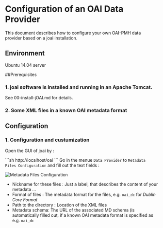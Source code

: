 # Configuration of an OAI Data Provider
This document describes how to configure your own OAI-PMH data provider based on a joai installation. 

## Environment
Ubuntu 14.04 server

##Prerequisites
### 1. joai software is installed and running in an Apache Tomcat.
See 00-install-jOAI.md for details.
### 2. Some XML files in a known OAI metadata format

## Configuration
### 1. Configuration and custumization
Open the GUI of joai by :

´´´sh
http://localhost/oai
´´´
Go in the menue `Data Provider` to `Metadata Files Configuration` and fill out the text fields :

![Metadata Files Configuration](http://www.ands.org.au/__data/assets/image/0003/391323/joai-3.png "Metadata Files Configuration")


* Nickname for these files : Just a label, that describes the content of your metadata ...
* Format of files : The metadata format for the files, e.g. `oai_dc` for *Dublin Core Format*
* Path to the directory : Location of the XML files
* Metadata schema: The URL of the associated MD schema (is automatically filled out, if a known OAI metadata format is specified as e.g. `oai_dc`
